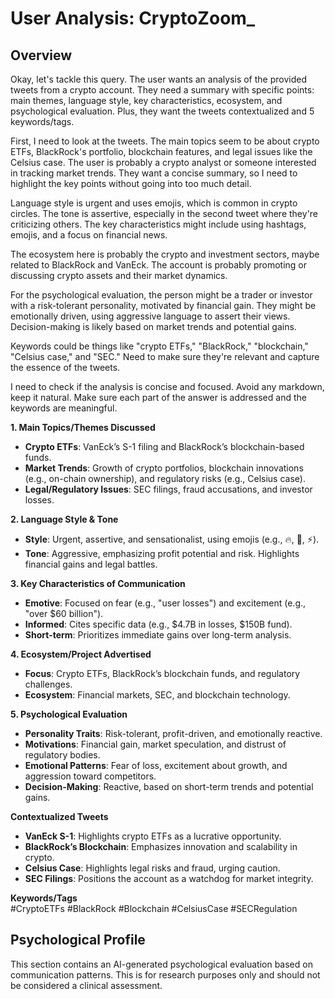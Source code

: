 # User Analysis: CryptoZoom_

## Overview

<think>
Okay, let's tackle this query. The user wants an analysis of the provided tweets from a crypto account. They need a summary with specific points: main themes, language style, key characteristics, ecosystem, and psychological evaluation. Plus, they want the tweets contextualized and 5 keywords/tags.

First, I need to look at the tweets. The main topics seem to be about crypto ETFs, BlackRock's portfolio, blockchain features, and legal issues like the Celsius case. The user is probably a crypto analyst or someone interested in tracking market trends. They want a concise summary, so I need to highlight the key points without going into too much detail.

Language style is urgent and uses emojis, which is common in crypto circles. The tone is assertive, especially in the second tweet where they're criticizing others. The key characteristics might include using hashtags, emojis, and a focus on financial news.

The ecosystem here is probably the crypto and investment sectors, maybe related to BlackRock and VanEck. The account is probably promoting or discussing crypto assets and their market dynamics.

For the psychological evaluation, the person might be a trader or investor with a risk-tolerant personality, motivated by financial gain. They might be emotionally driven, using aggressive language to assert their views. Decision-making is likely based on market trends and potential gains.

Keywords could be things like "crypto ETFs," "BlackRock," "blockchain," "Celsius case," and "SEC." Need to make sure they're relevant and capture the essence of the tweets.

I need to check if the analysis is concise and focused. Avoid any markdown, keep it natural. Make sure each part of the answer is addressed and the keywords are meaningful.
</think>

**1. Main Topics/Themes Discussed**  
- **Crypto ETFs**: VanEck’s S-1 filing and BlackRock’s blockchain-based funds.  
- **Market Trends**: Growth of crypto portfolios, blockchain innovations (e.g., on-chain ownership), and regulatory risks (e.g., Celsius case).  
- **Legal/Regulatory Issues**: SEC filings, fraud accusations, and investor losses.  

**2. Language Style & Tone**  
- **Style**: Urgent, assertive, and sensationalist, using emojis (e.g., 🔥, 🚨, ⚡).  
- **Tone**: Aggressive, emphasizing profit potential and risk. Highlights financial gains and legal battles.  

**3. Key Characteristics of Communication**  
- **Emotive**: Focused on fear (e.g., "user losses") and excitement (e.g., "over $60 billion").  
- **Informed**: Cites specific data (e.g., $4.7B in losses, $150B fund).  
- **Short-term**: Prioritizes immediate gains over long-term analysis.  

**4. Ecosystem/Project Advertised**  
- **Focus**: Crypto ETFs, BlackRock’s blockchain funds, and regulatory challenges.  
- **Ecosystem**: Financial markets, SEC, and blockchain technology.  

**5. Psychological Evaluation**  
- **Personality Traits**: Risk-tolerant, profit-driven, and emotionally reactive.  
- **Motivations**: Financial gain, market speculation, and distrust of regulatory bodies.  
- **Emotional Patterns**: Fear of loss, excitement about growth, and aggression toward competitors.  
- **Decision-Making**: Reactive, based on short-term trends and potential gains.  

**Contextualized Tweets**  
- **VanEck S-1**: Highlights crypto ETFs as a lucrative opportunity.  
- **BlackRock’s Blockchain**: Emphasizes innovation and scalability in crypto.  
- **Celsius Case**: Highlights legal risks and fraud, urging caution.  
- **SEC Filings**: Positions the account as a watchdog for market integrity.  

**Keywords/Tags**  
#CryptoETFs #BlackRock #Blockchain #CelsiusCase #SECRegulation

## Psychological Profile

This section contains an AI-generated psychological evaluation based on communication patterns. This is for research purposes only and should not be considered a clinical assessment.